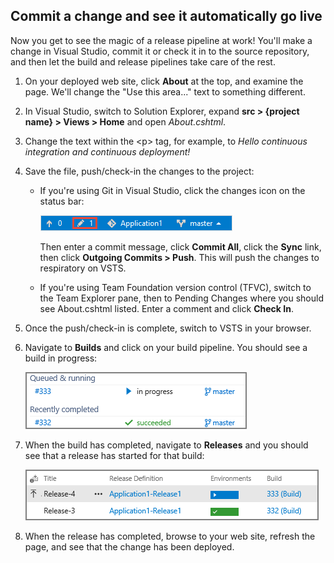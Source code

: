 <h2 id="check-in">Commit a change and see it automatically go live</h2>

Now you get to see the magic of a release pipeline at work! You'll make a change in Visual Studio, commit it or check it in to the source repository, and then let the build and release pipelines take care of the rest.

1. On your deployed web site, click **About** at the top, and examine the page. We'll change the "Use this area..." text to something different.

1. In Visual Studio, switch to Solution Explorer, expand **src > {project name} > Views > Home** and open _About.cshtml_.

1. Change the text within the &lt;p&gt; tag, for example, to _Hello continuous integration and continuous deployment!_

1. Save the file, push/check-in the changes to the project:
    * If you're using Git in Visual Studio, click the changes icon on the status bar:

        ![Location of the changes button on the Visual Studio status bar](./_img/commit-change-in-vs.png)

        Then enter a commit message, click **Commit All**, click the **Sync** link, then click **Outgoing Commits > Push**. This will push the changes to respiratory on VSTS.

    * If you're using Team Foundation version control (TFVC), switch to the Team Explorer pane, then to Pending Changes where you should see About.cshtml listed. Enter a comment and click **Check In**.

1. Once the push/check-in is complete, switch to VSTS in your browser.
1. Navigate to **Builds** and click on your build pipeline. You should see a build in progress:

    ![A continuous integration build running in VSTS](./_img/ci-build-running.png)

1. When the build has completed, navigate to **Releases** and you should see that a release has started for that build:

    ![A continuous deployment release running in VSTS](./_img/cd-release-running.png)

1. When the release has completed, browse to your web site, refresh the page, and see that the change has been deployed.
